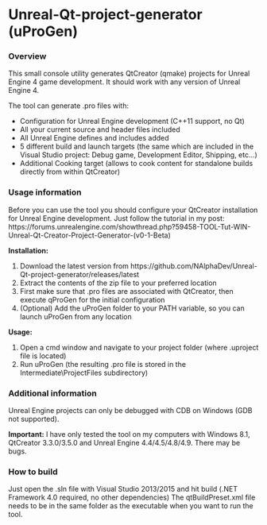 # Unreal-Qt-project-generator (uProGen)
<h3>Overview</h3>
This small console utility generates QtCreator (qmake) projects for Unreal Engine 4 game development.
It should work with any version of Unreal Engine 4.

The tool can generate .pro files with:
<ul>
  <li>Configuration for Unreal Engine development (C++11 support, no Qt)</li>
  <li>All your current source and header files included</li>
  <li>All Unreal Engine defines and includes added</li>
  <li>5 different build and launch targets (the same which are included in the Visual Studio project: Debug game, Development Editor, Shipping, etc...)</li>
  <li>Additional Cooking target (allows to cook content for standalone builds directly from within QtCreator)</li>
</ul>

<h3>Usage information</h3>
Before you can use the tool you should configure your QtCreator installation for Unreal Engine development.
Just follow the tutorial in my post:
https://forums.unrealengine.com/showthread.php?59458-TOOL-Tut-WIN-Unreal-Qt-Creator-Project-Generator-(v0-1-Beta)

<b>Installation:</b>
<ol>
  <li>Download the latest version from https://github.com/NAlphaDev/Unreal-Qt-project-generator/releases/latest</li>
  <li>Extract the contents of the zip file to your preferred location</li>
  <li>First make sure that .pro files are associated with QtCreator, then execute qProGen for the initial configuration</li>
  <li>(Optional) Add the uProGen folder to your PATH variable, so you can launch uProGen from any location</li>
</ol>

<b>Usage:</b>
<ol>
  <li>Open a cmd window and navigate to your project folder (where .uproject file is located)</li>
  <li>Run uProGen (the resulting .pro file is stored in the Intermediate\ProjectFiles subdirectory)
</ol>

<h3>Additional information</h3>

Unreal Engine projects can only be debugged with CDB on Windows (GDB not supported).

<b>Important:</b> I have only tested the tool on my computers with Windows 8.1, QtCreator 3.3.0/3.5.0 and Unreal Engine 4.4/4.5/4.8/4.9. There may be bugs.

<h3>How to build</h3>
Just open the .sln file with Visual Studio 2013/2015 and hit build (.NET Framework 4.0 required, no other dependencies)
The qtBuildPreset.xml file needs to be in the same folder as the executable when you want to run the tool.
